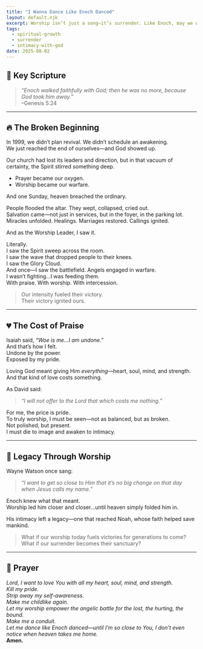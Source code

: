 ```yaml
---
title: "I Wanna Dance Like Enoch Danced"
layout: default.njk
excerpt: Worship isn’t just a song—it’s surrender. Like Enoch, may we walk so closely with God that heaven becomes the natural next step.
tags:
  - spiritual-growth
  - surrender
  - intimacy-with-god
date: 2025-08-02
---
```


## 📖 Key Scripture

> _“Enoch walked faithfully with God; then he was no more, because God took him away.”_  
> –Genesis 5:24

---

## 🔥 The Broken Beginning

In 1999, we didn’t plan revival. We didn’t schedule an awakening.  
We just reached the end of ourselves—and God showed up.

Our church had lost its leaders and direction, but in that vacuum of certainty, the Spirit stirred something deep.

- Prayer became our oxygen.
- Worship became our warfare.

And one Sunday, heaven breached the ordinary.

People flooded the altar. They wept, collapsed, cried out.  
Salvation came—not just in services, but in the foyer, in the parking lot.  
Miracles unfolded. Healings. Marriages restored. Callings ignited.

And as the Worship Leader, I saw it.

Literally.  
I saw the Spirit sweep across the room.  
I saw the wave that dropped people to their knees.  
I saw the Glory Cloud.  
And once—I saw the battlefield. Angels engaged in warfare.  
I wasn’t fighting…I was feeding them.  
With praise. With worship. With intercession.

> Our intensity fueled their victory.  
> Their victory ignited ours.

---

## 💔 The Cost of Praise

Isaiah said, _“Woe is me...I am undone.”_  
And that’s how I felt.  
Undone by the power.  
Exposed by my pride.

Loving God meant giving Him _everything_—heart, soul, mind, and strength.  
And that kind of love costs something.

As David said:

> _“I will not offer to the Lord that which costs me nothing.”_

For me, the price is pride.  
To truly worship, I must be seen—not as balanced, but as broken.  
Not polished, but present.  
I must die to image and awaken to intimacy.

---

## 🌱 Legacy Through Worship

Wayne Watson once sang:

> _“I want to get so close to Him that it’s no big change on that day when Jesus calls my name.”_

Enoch knew what that meant.  
Worship led him closer and closer…until heaven simply folded him in.

His intimacy left a legacy—one that reached Noah, whose faith helped save mankind.

> What if our worship today fuels victories for generations to come?  
> What if our surrender becomes their sanctuary?

---

## 🙏 Prayer

_Lord, I want to love You with all my heart, soul, mind, and strength.  
Kill my pride.  
Strip away my self-awareness.  
Make me childlike again.  
Let my worship empower the angelic battle for the lost, the hurting, the bound.  
Make me a conduit.  
Let me dance like Enoch danced—until I’m so close to You, I don’t even notice when heaven takes me home._  
**Amen.**
